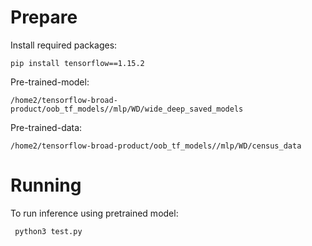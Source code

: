 # Prepare

Install required packages:
```
pip install tensorflow==1.15.2
```

Pre-trained-model:
```
/home2/tensorflow-broad-product/oob_tf_models//mlp/WD/wide_deep_saved_models
```
Pre-trained-data:
```
/home2/tensorflow-broad-product/oob_tf_models//mlp/WD/census_data
```


# Running

To run inference using pretrained model:
```
 python3 test.py
```


